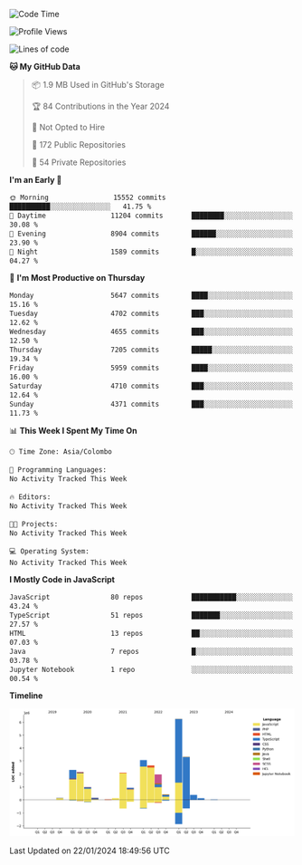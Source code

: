 
<!--START_SECTION:waka-->
![Code Time](http://img.shields.io/badge/Code%20Time-1%2C461%20hrs%2028%20mins-blue)

![Profile Views](http://img.shields.io/badge/Profile%20Views-0-blue)

![Lines of code](https://img.shields.io/badge/From%20Hello%20World%20I%27ve%20Written-27.1%20million%20lines%20of%20code-blue)

**🐱 My GitHub Data** 

> 📦 1.9 MB Used in GitHub's Storage 
 > 
> 🏆 84 Contributions in the Year 2024
 > 
> 🚫 Not Opted to Hire
 > 
> 📜 172 Public Repositories 
 > 
> 🔑 54 Private Repositories 
 > 
**I'm an Early 🐤** 

```text
🌞 Morning                15552 commits       ██████████░░░░░░░░░░░░░░░   41.75 % 
🌆 Daytime                11204 commits       ████████░░░░░░░░░░░░░░░░░   30.08 % 
🌃 Evening                8904 commits        ██████░░░░░░░░░░░░░░░░░░░   23.90 % 
🌙 Night                  1589 commits        █░░░░░░░░░░░░░░░░░░░░░░░░   04.27 % 
```
📅 **I'm Most Productive on Thursday** 

```text
Monday                   5647 commits        ████░░░░░░░░░░░░░░░░░░░░░   15.16 % 
Tuesday                  4702 commits        ███░░░░░░░░░░░░░░░░░░░░░░   12.62 % 
Wednesday                4655 commits        ███░░░░░░░░░░░░░░░░░░░░░░   12.50 % 
Thursday                 7205 commits        █████░░░░░░░░░░░░░░░░░░░░   19.34 % 
Friday                   5959 commits        ████░░░░░░░░░░░░░░░░░░░░░   16.00 % 
Saturday                 4710 commits        ███░░░░░░░░░░░░░░░░░░░░░░   12.64 % 
Sunday                   4371 commits        ███░░░░░░░░░░░░░░░░░░░░░░   11.73 % 
```


📊 **This Week I Spent My Time On** 

```text
🕑︎ Time Zone: Asia/Colombo

💬 Programming Languages: 
No Activity Tracked This Week

🔥 Editors: 
No Activity Tracked This Week

🐱‍💻 Projects: 
No Activity Tracked This Week

💻 Operating System: 
No Activity Tracked This Week
```

**I Mostly Code in JavaScript** 

```text
JavaScript               80 repos            ███████████░░░░░░░░░░░░░░   43.24 % 
TypeScript               51 repos            ███████░░░░░░░░░░░░░░░░░░   27.57 % 
HTML                     13 repos            ██░░░░░░░░░░░░░░░░░░░░░░░   07.03 % 
Java                     7 repos             █░░░░░░░░░░░░░░░░░░░░░░░░   03.78 % 
Jupyter Notebook         1 repo              ░░░░░░░░░░░░░░░░░░░░░░░░░   00.54 % 
```



**Timeline**

![Lines of Code chart](https://raw.githubusercontent.com/ccweerasinghe1994/ccweerasinghe1994/master/assets/bar_graph.png)


 Last Updated on 22/01/2024 18:49:56 UTC
<!--END_SECTION:waka-->
